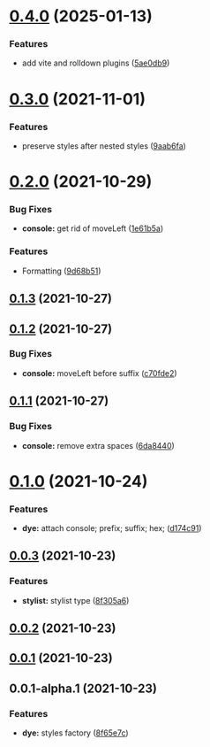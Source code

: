 # [0.4.0](https://github.com/prostojs/dye/compare/v0.3.0...v0.4.0) (2025-01-13)


### Features

* add vite and rolldown plugins ([5ae0db9](https://github.com/prostojs/dye/commit/5ae0db92ccc26617fd77240faf7471f2772b0181))



# [0.3.0](https://github.com/prostojs/dye/compare/v0.2.0...v0.3.0) (2021-11-01)

### Features

- preserve styles after nested styles ([9aab6fa](https://github.com/prostojs/dye/commit/9aab6fa5bda2980e63e9c6c5606c741592eb848a))

# [0.2.0](https://github.com/prostojs/dye/compare/v0.1.3...v0.2.0) (2021-10-29)

### Bug Fixes

- **console:** get rid of moveLeft ([1e61b5a](https://github.com/prostojs/dye/commit/1e61b5ad4f1d3e01ff055ed00eb9d0185907b968))

### Features

- Formatting ([9d68b51](https://github.com/prostojs/dye/commit/9d68b51106a194e71df1c01b4cb6ae4b5a79c483))

## [0.1.3](https://github.com/prostojs/dye/compare/v0.1.2...v0.1.3) (2021-10-27)

## [0.1.2](https://github.com/prostojs/dye/compare/v0.1.1...v0.1.2) (2021-10-27)

### Bug Fixes

- **console:** moveLeft before suffix ([c70fde2](https://github.com/prostojs/dye/commit/c70fde2913c7d5b6a61154c90cc8199b3553ef8c))

## [0.1.1](https://github.com/prostojs/dye/compare/v0.1.0...v0.1.1) (2021-10-27)

### Bug Fixes

- **console:** remove extra spaces ([6da8440](https://github.com/prostojs/dye/commit/6da84401a6fbfcbb71253b42465292072d71dc52))

# [0.1.0](https://github.com/prostojs/dye/compare/v0.0.3...v0.1.0) (2021-10-24)

### Features

- **dye:** attach console; prefix; suffix; hex; ([d174c91](https://github.com/prostojs/dye/commit/d174c913fae855067bedb043507c296ad37953d2))

## [0.0.3](https://github.com/prostojs/dye/compare/v0.0.2...v0.0.3) (2021-10-23)

### Features

- **stylist:** stylist type ([8f305a6](https://github.com/prostojs/dye/commit/8f305a6b9ce16ab9d6b2de9f80d9dcb6cddf31bd))

## [0.0.2](https://github.com/prostojs/dye/compare/v0.0.1...v0.0.2) (2021-10-23)

## [0.0.1](https://github.com/prostojs/dye/compare/v0.0.1-alpha.1...v0.0.1) (2021-10-23)

## 0.0.1-alpha.1 (2021-10-23)

### Features

- **dye:** styles factory ([8f65e7c](https://github.com/prostojs/dye/commit/8f65e7caedd84b363087d3a2736f52b3700ea1c5))
